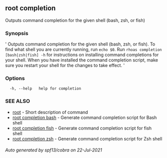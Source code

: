 ## root completion

Outputs command completion for the given shell (bash, zsh, or fish)

### Synopsis

' Outputs command completion for the given shell (bash, zsh, or fish). To find what shell you are currently running, run `echo $0`. Run `rhoas completion [bash|zsh|fish] -h` for instructions on installing command completions for your shell. When you have installed the command completion script, make sure you restart your shell for the changes to take effect. '

### Options

```
  -h, --help   help for completion
```

### SEE ALSO

* [root](root.md)	 - Short description of command
* [root completion bash](root_completion_bash.md)	 - Generate command completion script for Bash shell
* [root completion fish](root_completion_fish.md)	 - Generate command completion script for fish shell
* [root completion zsh](root_completion_zsh.md)	 - Generate command completion script for Zsh shell

###### Auto generated by spf13/cobra on 22-Jul-2021
